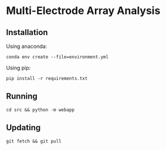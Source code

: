 # Multi-Electrode Array Analysis

## Installation
Using anaconda:  
```  
conda env create --file=environment.yml  
```  

Using pip:  
```  
pip install -r requirements.txt  
```  

## Running  
```  
cd src && python -m webapp  
```  

## Updating
```
git fetch && git pull
```

